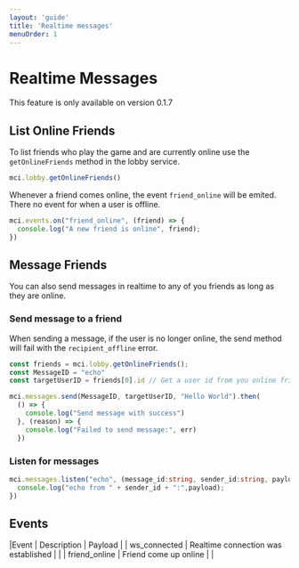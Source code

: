 ```yaml
---
layout: 'guide'
title: 'Realtime messages'
menuOrder: 1
---
```


# Realtime Messages
This feature is only available on version 0.1.7

## List Online Friends
To list friends who play the game and are currently online use the `getOnlineFriends` method in the lobby service.
```typescript
mci.lobby.getOnlineFriends()
```

Whenever a friend comes online, the event `friend_online` will be emited.
There no event for when a user is offline.

```typescript
mci.events.on("friend_online", (friend) => {
  console.log("A new friend is online", friend);
})
```

## Message Friends
You can also send messages in realtime to any of you friends as long as they are online.

### Send message to a friend
When sending a message, if the user is no longer online, the send method will fail with the `recipient_offline` error.

```typescript
const friends = mci.lobby.getOnlineFriends();
const MessageID = "echo"
const targetUserID = friends[0].id // Get a user id from you online friends list

mci.messages.send(MessageID, targetUserID, "Hello World").then(
  () => {
    console.log("Send message with success")
  }, (reason) => {
    console.log("Failed to send message:", err)
  })
```

### Listen for messages
```typescript
mci.messages.listen("echo", (message_id:string, sender_id:string, payload:any) => {
  console.log("echo from " + sender_id + ":",payload);
})
```

## Events

|Event | Description | Payload |
| ws_connected | Realtime connection was established  | |
| friend_online | Friend come up online  | |